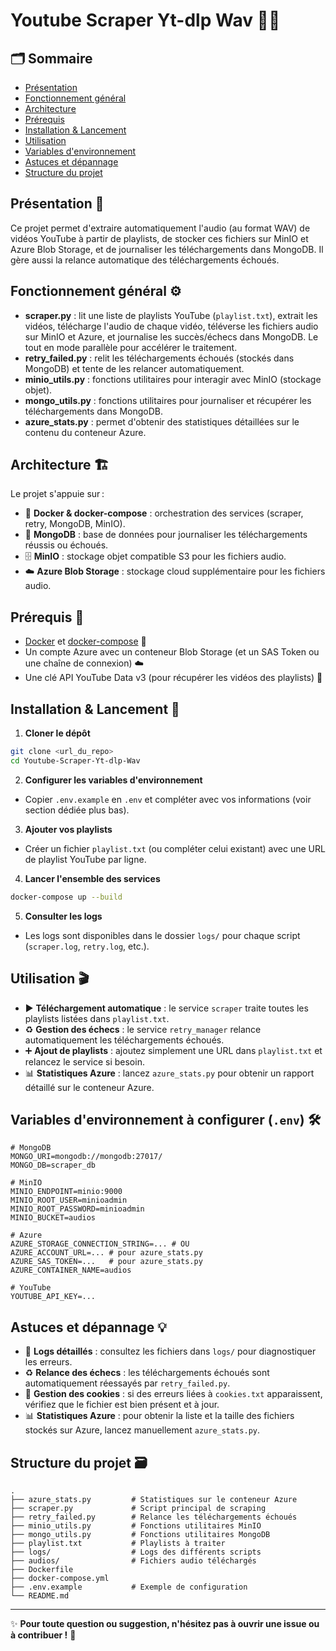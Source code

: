 # Youtube Scraper Yt-dlp Wav 🎵🚀

## 🗂️ Sommaire
- [Présentation](#présentation)
- [Fonctionnement général](#fonctionnement-général)
- [Architecture](#architecture)
- [Prérequis](#prérequis)
- [Installation & Lancement](#installation--lancement)
- [Utilisation](#utilisation)
- [Variables d'environnement](#variables-denvironnement-à-configurer-env)
- [Astuces et dépannage](#astuces-et-dépannage)
- [Structure du projet](#structure-du-projet)

## Présentation 🎯
Ce projet permet d'extraire automatiquement l'audio (au format WAV) de vidéos YouTube à partir de playlists, de stocker ces fichiers sur MinIO et Azure Blob Storage, et de journaliser les téléchargements dans MongoDB. Il gère aussi la relance automatique des téléchargements échoués.

## Fonctionnement général ⚙️
- **scraper.py** : lit une liste de playlists YouTube (`playlist.txt`), extrait les vidéos, télécharge l'audio de chaque vidéo, téléverse les fichiers audio sur MinIO et Azure, et journalise les succès/échecs dans MongoDB. Le tout en mode parallèle pour accélérer le traitement.
- **retry_failed.py** : relit les téléchargements échoués (stockés dans MongoDB) et tente de les relancer automatiquement.
- **minio_utils.py** : fonctions utilitaires pour interagir avec MinIO (stockage objet).
- **mongo_utils.py** : fonctions utilitaires pour journaliser et récupérer les téléchargements dans MongoDB.
- **azure_stats.py** : permet d'obtenir des statistiques détaillées sur le contenu du conteneur Azure.

## Architecture 🏗️
Le projet s'appuie sur :
- 🐳 **Docker & docker-compose** : orchestration des services (scraper, retry, MongoDB, MinIO).
- 🍃 **MongoDB** : base de données pour journaliser les téléchargements réussis ou échoués.
- 🗄️ **MinIO** : stockage objet compatible S3 pour les fichiers audio.
- ☁️ **Azure Blob Storage** : stockage cloud supplémentaire pour les fichiers audio.

## Prérequis 📝
- [Docker](https://www.docker.com/get-started) et [docker-compose](https://docs.docker.com/compose/) 🐳
- Un compte Azure avec un conteneur Blob Storage (et un SAS Token ou une chaîne de connexion) ☁️
- Une clé API YouTube Data v3 (pour récupérer les vidéos des playlists) 🔑

## Installation & Lancement 🚦
1. **Cloner le dépôt**
```bash
git clone <url_du_repo>
cd Youtube-Scraper-Yt-dlp-Wav
```

2. **Configurer les variables d'environnement**
- Copier `.env.example` en `.env` et compléter avec vos informations (voir section dédiée plus bas).

3. **Ajouter vos playlists**
- Créer un fichier `playlist.txt` (ou compléter celui existant) avec une URL de playlist YouTube par ligne.

4. **Lancer l'ensemble des services**
```bash
docker-compose up --build
```

5. **Consulter les logs**
- Les logs sont disponibles dans le dossier `logs/` pour chaque script (`scraper.log`, `retry.log`, etc.).

## Utilisation 🎬
- ▶️ **Téléchargement automatique** : le service `scraper` traite toutes les playlists listées dans `playlist.txt`.
- ♻️ **Gestion des échecs** : le service `retry_manager` relance automatiquement les téléchargements échoués.
- ➕ **Ajout de playlists** : ajoutez simplement une URL dans `playlist.txt` et relancez le service si besoin.
- 📊 **Statistiques Azure** : lancez `azure_stats.py` pour obtenir un rapport détaillé sur le conteneur Azure.

## Variables d'environnement à configurer (`.env`) 🛠️
```
# MongoDB
MONGO_URI=mongodb://mongodb:27017/
MONGO_DB=scraper_db

# MinIO
MINIO_ENDPOINT=minio:9000
MINIO_ROOT_USER=minioadmin
MINIO_ROOT_PASSWORD=minioadmin
MINIO_BUCKET=audios

# Azure
AZURE_STORAGE_CONNECTION_STRING=... # OU
AZURE_ACCOUNT_URL=... # pour azure_stats.py
AZURE_SAS_TOKEN=...   # pour azure_stats.py
AZURE_CONTAINER_NAME=audios

# YouTube
YOUTUBE_API_KEY=...
```

## Astuces et dépannage 💡
- 📝 **Logs détaillés** : consultez les fichiers dans `logs/` pour diagnostiquer les erreurs.
- ♻️ **Relance des échecs** : les téléchargements échoués sont automatiquement réessayés par `retry_failed.py`.
- 🍪 **Gestion des cookies** : si des erreurs liées à `cookies.txt` apparaissent, vérifiez que le fichier est bien présent et à jour.
- 📊 **Statistiques Azure** : pour obtenir la liste et la taille des fichiers stockés sur Azure, lancez manuellement `azure_stats.py`.

## Structure du projet 🗃️
```
.
├── azure_stats.py         # Statistiques sur le conteneur Azure
├── scraper.py             # Script principal de scraping
├── retry_failed.py        # Relance les téléchargements échoués
├── minio_utils.py         # Fonctions utilitaires MinIO
├── mongo_utils.py         # Fonctions utilitaires MongoDB
├── playlist.txt           # Playlists à traiter
├── logs/                  # Logs des différents scripts
├── audios/                # Fichiers audio téléchargés
├── Dockerfile
├── docker-compose.yml
├── .env.example           # Exemple de configuration
└── README.md
```

---

✨ **Pour toute question ou suggestion, n'hésitez pas à ouvrir une issue ou à contribuer !** 🚀
